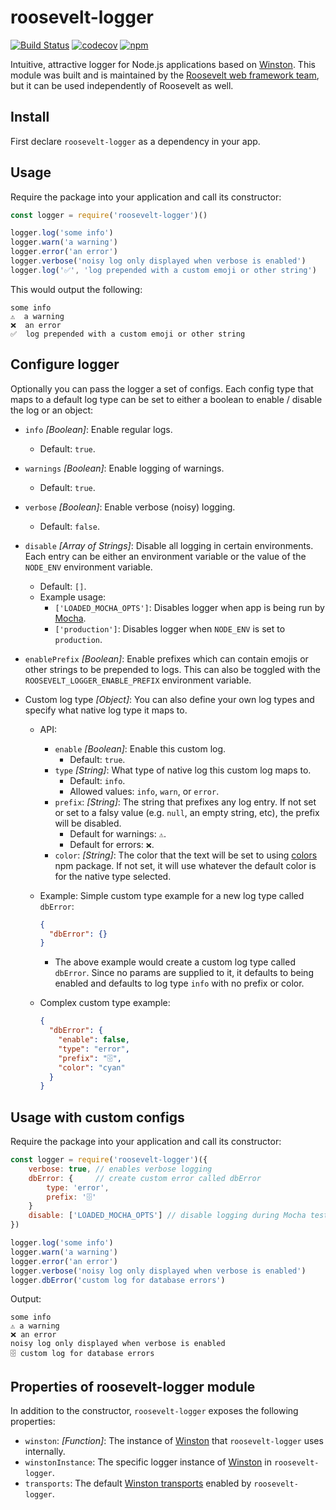 # roosevelt-logger

[![Build Status](https://travis-ci.org/rooseveltframework/roosevelt-logger.svg?branch=master)](https://travis-ci.org/rooseveltframework/roosevelt-logger) [![codecov](https://codecov.io/gh/rooseveltframework/roosevelt-logger/branch/master/graph/badge.svg)](https://codecov.io/gh/rooseveltframework/roosevelt-logger) [![npm](https://img.shields.io/npm/v/roosevelt-logger.svg)](https://www.npmjs.com/package/roosevelt-logger)

Intuitive, attractive logger for Node.js applications based on [Winston](https://github.com/winstonjs/winston). This module was built and is maintained by the [Roosevelt web framework team](https://github.com/rooseveltframework/roosevelt), but it can be used independently of Roosevelt as well.

## Install

First declare `roosevelt-logger` as a dependency in your app.

## Usage

Require the package into your application and call its constructor:

```js
const logger = require('roosevelt-logger')()

logger.log('some info')
logger.warn('a warning')
logger.error('an error')
logger.verbose('noisy log only displayed when verbose is enabled')
logger.log('✅', 'log prepended with a custom emoji or other string')

```

This would output the following:

```
some info
⚠️  a warning
❌  an error
✅  log prepended with a custom emoji or other string
```

## Configure logger

Optionally you can pass the logger a set of configs. Each config type that maps to a default log type can be set to either a boolean to enable / disable the log or an object:

- `info` *[Boolean]*: Enable regular logs.

  - Default: `true`.

- `warnings` *[Boolean]*: Enable logging of warnings.

  - Default: `true`.

- `verbose` *[Boolean]*: Enable verbose (noisy) logging.

  - Default: `false`.

- `disable` *[Array of Strings]*: Disable all logging in certain environments. Each entry can be either an environment variable or the value of the `NODE_ENV` environment variable.

  - Default: `[]`.
  - Example usage:
    - `['LOADED_MOCHA_OPTS']`: Disables logger when app is being run by [Mocha](https://mochajs.org/).
    - `['production']`: Disables logger when `NODE_ENV` is set to `production`.

- `enablePrefix` *[Boolean]*: Enable prefixes which can contain emojis or other strings to be prepended to logs. This can also be toggled with the `ROOSEVELT_LOGGER_ENABLE_PREFIX` environment variable.

- Custom log type *[Object]*: You can also define your own log types and specify what native log type it maps to.

  - API:

    - `enable` *[Boolean]*: Enable this custom log.
      - Default:  `true`.
    - `type` *[String]*: What type of native log this custom log maps to.
      - Default: `info`.
      - Allowed values: `info`, `warn`, or `error`.
    - `prefix`: *[String]*: The string that prefixes any log entry. If not set or set to a falsy value (e.g. `null`, an empty string, etc), the prefix will be disabled.
      - Default for warnings: `⚠️`.
      - Default for errors: `❌`.
    - `color`: *[String]*: The color that the text will be set to using [colors](https://www.npmjs.com/package/colors) npm package. If not set, it will use whatever the default color is for the native type selected.

  - Example: Simple custom type example for a new log type called `dbError`:

    ```json
    {
      "dbError": {}
    }
    ```

    - The above example would create a custom log type called `dbError`. Since no params are supplied to it, it defaults to being enabled and defaults to log type `info` with no prefix or color.

  - Complex custom type example:

    ```json
    {
      "dbError": {
        "enable": false,
        "type": "error",
        "prefix": "🗄",
        "color": "cyan"
      }
    }
    ```

## Usage with custom configs

Require the package into your application and call its constructor:

```js
const logger = require('roosevelt-logger')({
    verbose: true, // enables verbose logging
    dbError: {     // create custom error called dbError
        type: 'error',
        prefix: '🗄'
    }
    disable: ['LOADED_MOCHA_OPTS'] // disable logging during Mocha tests
})

logger.log('some info')
logger.warn('a warning')
logger.error('an error')
logger.verbose('noisy log only displayed when verbose is enabled')
logger.dbError('custom log for database errors')
```

Output:

```
some info
⚠️ a warning
❌ an error
noisy log only displayed when verbose is enabled
🗄 custom log for database errors
```

## Properties of roosevelt-logger module

In addition to the constructor, `roosevelt-logger` exposes the following properties:

* `winston`: *[Function]*: The instance of [Winston](https://www.npmjs.com/package/winston) that `roosevelt-logger` uses internally.
* `winstonInstance`: The specific logger instance of [Winston](https://www.npmjs.com/package/winston) in `roosevelt-logger`.
* `transports`: The default [Winston transports](https://github.com/winstonjs/winston#transports) enabled by `roosevelt-logger`.

